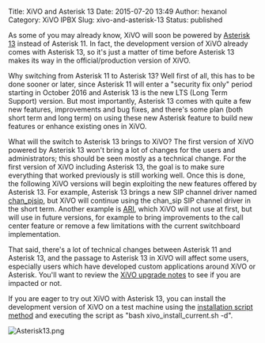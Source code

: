 Title: XiVO and Asterisk 13
Date: 2015-07-20 13:49
Author: hexanol
Category: XiVO IPBX
Slug: xivo-and-asterisk-13
Status: published

As some of you may already know, XiVO will soon be powered by [Asterisk
13](https://wiki.asterisk.org/wiki/display/AST/Asterisk+13+Documentation)
instead of Asterisk 11. In fact, the development version of XiVO already
comes with Asterisk 13, so it's just a matter of time before Asterisk 13
makes its way in the official/production version of XiVO.

Why switching from Asterisk 11 to Asterisk 13? Well first of all, this
has to be done sooner or later, since Asterisk 11 will enter a "security
fix only" period starting in October 2016 and Asterisk 13 is the new LTS
(Long Term Support) version. But most importantly, Asterisk 13 comes
with quite a few new features, improvements and bug fixes, and there's
some plan (both short term and long term) on using these new Asterisk
feature to build new features or enhance existing ones in XiVO.

What will the switch to Asterisk 13 brings to XiVO? The first version of
XiVO powered by Asterisk 13 won't bring a lot of changes for the users
and administrators; this should be seen mostly as a technical change.
For the first version of XiVO including Asterisk 13, the goal is to make
sure everything that worked previously is still working well. Once this
is done, the following XiVO versions will begin exploiting the new
features offered by Asterisk 13. For example, Asterisk 13 brings a new
SIP channel driver named
[chan\_pjsip](https://wiki.asterisk.org/wiki/display/AST/Configuring+res_pjsip),
but XiVO will continue using the chan\_sip SIP channel driver in the
short term. Another example is
[ARI](https://wiki.asterisk.org/wiki/pages/viewpage.action?pageId=29395573),
which XiVO will not use at first, but will use in future versions, for
example to bring improvements to the call center feature or remove a few
limitations with the current switchboard implementation.

That said, there's a lot of technical changes between Asterisk 11 and
Asterisk 13, and the passage to Asterisk 13 in XiVO will affect some
users, especially users which have developed custom applications around
XiVO or Asterisk. You'll want to review the [XiVO upgrade
notes](http://documentation.xivo.io/en/latest/upgrade/15.13/asterisk_13.html)
to see if you are impacted or not.

If you are eager to try out XiVO with Asterisk 13, you can install the
development version of XiVO on a test machine using the [installation
script
method](http://documentation.xivo.io/en/stable/installation/installsystem.html#installing-from-a-minimal-debian-installation)
and executing the script as "bash xivo\_install\_current.sh -d".

![Asterisk13.png](/images/blog/Asterisk13.png "Asterisk13.png, juil. 2015")

</p>


